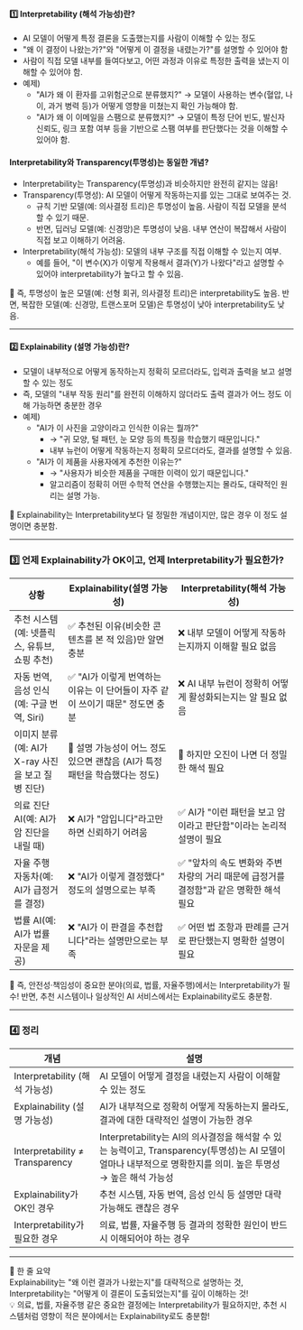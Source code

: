 
#### 1️⃣ Interpretability (해석 가능성)란?

- AI 모델이 어떻게 특정 결론을 도출했는지를 사람이 이해할 수 있는 정도
- "왜 이 결정이 나왔는가?"와 "어떻게 이 결정을 내렸는가?"를 설명할 수 있어야 함
- 사람이 직접 모델 내부를 들여다보고, 어떤 과정과 이유로 특정한 출력을 냈는지 이해할 수 있어야 함.
- 예제)
    - "AI가 왜 이 환자를 고위험군으로 분류했지?" → 모델이 사용하는 변수(혈압, 나이, 과거 병력 등)가 어떻게 영향을 미쳤는지 확인 가능해야 함.
    - "AI가 왜 이 이메일을 스팸으로 분류했지?" → 모델이 특정 단어 빈도, 발신자 신뢰도, 링크 포함 여부 등을 기반으로 스팸 여부를 판단했다는 것을 이해할 수 있어야 함.

#### Interpretability와 Transparency(투명성)는 동일한 개념?

- Interpretability는 Transparency(투명성)과 비슷하지만 완전히 같지는 않음!
- Transparency(투명성): AI 모델이 어떻게 작동하는지를 있는 그대로 보여주는 것.
    - 규칙 기반 모델(예: 의사결정 트리)은 투명성이 높음. 사람이 직접 모델을 분석할 수 있기 때문.
    - 반면, 딥러닝 모델(예: 신경망)은 투명성이 낮음. 내부 연산이 복잡해서 사람이 직접 보고 이해하기 어려움.
- Interpretability(해석 가능성): 모델의 내부 구조를 직접 이해할 수 있는지 여부.
    - 예를 들어, "이 변수(X)가 이렇게 작용해서 결과(Y)가 나왔다"라고 설명할 수 있어야 interpretability가 높다고 할 수 있음.

📌 즉, 투명성이 높은 모델(예: 선형 회귀, 의사결정 트리)은 interpretability도 높음. 반면, 복잡한 모델(예: 신경망, 트랜스포머 모델)은 투명성이 낮아 interpretability도 낮음.

---

#### 2️⃣ Explainability (설명 가능성)란?

- 모델이 내부적으로 어떻게 동작하는지 정확히 모르더라도, 입력과 출력을 보고 설명할 수 있는 정도
- 즉, 모델의 "내부 작동 원리"를 완전히 이해하지 않더라도 출력 결과가 어느 정도 이해 가능하면 충분한 경우
- 예제)
    - "AI가 이 사진을 고양이라고 인식한 이유는 뭘까?"
        - → "귀 모양, 털 패턴, 눈 모양 등의 특징을 학습했기 때문입니다."
        - 내부 뉴런이 어떻게 작동하는지 정확히 모르더라도, 결과를 설명할 수 있음.
    - "AI가 이 제품을 사용자에게 추천한 이유는?"
        - → "사용자가 비슷한 제품을 구매한 이력이 있기 때문입니다."
        - 알고리즘이 정확히 어떤 수학적 연산을 수행했는지는 몰라도, 대략적인 원리는 설명 가능.

📌 Explainability는 Interpretability보다 덜 정밀한 개념이지만, 많은 경우 이 정도 설명이면 충분함.

---

### 3️⃣ 언제 Explainability가 OK이고, 언제 Interpretability가 필요한가?

|상황|Explainability(설명 가능성)|Interpretability(해석 가능성)|
|---|---|---|
|추천 시스템(예: 넷플릭스, 유튜브, 쇼핑 추천)|✅ 추천된 이유(비슷한 콘텐츠를 본 적 있음)만 알면 충분|❌ 내부 모델이 어떻게 작동하는지까지 이해할 필요 없음|
|자동 번역, 음성 인식 (예: 구글 번역, Siri)|✅ "AI가 이렇게 번역하는 이유는 이 단어들이 자주 같이 쓰이기 때문" 정도면 충분|❌ AI 내부 뉴런이 정확히 어떻게 활성화되는지는 알 필요 없음|
|이미지 분류(예: AI가 X-ray 사진을 보고 질병 진단)|🔵 설명 가능성이 어느 정도 있으면 괜찮음 (AI가 특정 패턴을 학습했다는 정도)|🔵 하지만 오진이 나면 더 정밀한 해석 필요|
|의료 진단 AI(예: AI가 암 진단을 내릴 때)|❌ AI가 "암입니다"라고만 하면 신뢰하기 어려움|✅ AI가 "이런 패턴을 보고 암이라고 판단함"이라는 논리적 설명이 필요|
|자율 주행 자동차(예: AI가 급정거를 결정)|❌ "AI가 이렇게 결정했다" 정도의 설명으로는 부족|✅ "앞차의 속도 변화와 주변 차량의 거리 때문에 급정거를 결정함"과 같은 명확한 해석 필요|
|법률 AI(예: AI가 법률 자문을 제공)|❌ "AI가 이 판결을 추천합니다"라는 설명만으로는 부족|✅ 어떤 법 조항과 판례를 근거로 판단했는지 명확한 설명이 필요|

📌 즉, 안전성·책임성이 중요한 분야(의료, 법률, 자율주행)에서는 Interpretability가 필수! 반면, 추천 시스템이나 일상적인 AI 서비스에서는 Explainability로도 충분함.

---

### 4️⃣ 정리

|개념|설명|
|---|---|
|Interpretability (해석 가능성)|AI 모델이 어떻게 결정을 내렸는지 사람이 이해할 수 있는 정도|
|Explainability (설명 가능성)|AI가 내부적으로 정확히 어떻게 작동하는지 몰라도, 결과에 대한 대략적인 설명이 가능한 경우|
|Interpretability ≠ Transparency|Interpretability는 AI의 의사결정을 해석할 수 있는 능력이고, Transparency(투명성)는 AI 모델이 얼마나 내부적으로 명확한지를 의미. 높은 투명성 → 높은 해석 가능성|
|Explainability가 OK인 경우|추천 시스템, 자동 번역, 음성 인식 등 설명만 대략 가능해도 괜찮은 경우|
|Interpretability가 필요한 경우|의료, 법률, 자율주행 등 결과의 정확한 원인이 반드시 이해되어야 하는 경우|

---

🚀 한 줄 요약  
Explainability는 "왜 이런 결과가 나왔는지"를 대략적으로 설명하는 것, Interpretability는 "어떻게 이 결론이 도출되었는지"를 깊이 이해하는 것!  
💡 의료, 법률, 자율주행 같은 중요한 결정에는 Interpretability가 필요하지만, 추천 시스템처럼 영향이 적은 분야에서는 Explainability로도 충분함!
